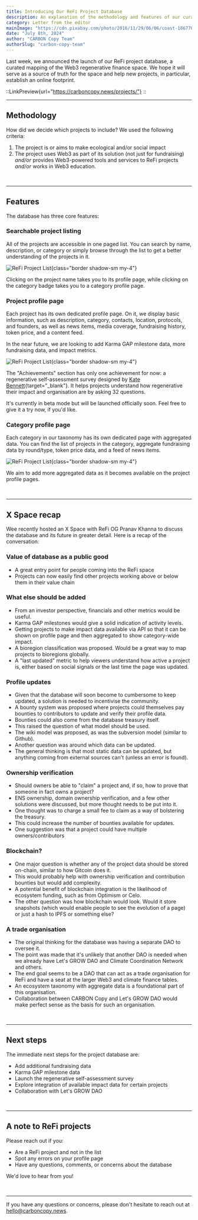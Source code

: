```yaml
---
title: Introducing Our ReFi Project Database
description: An explanation of the methodology and features of our curated ReFi project database, along with a recap of the X Space we hosted on the launch with Pranav Khanna.
category: Letter from the editor
mainImage: "https://cdn.pixabay.com/photo/2016/11/29/06/06/coast-1867704_1280.jpg"
date: "July 8th, 2024"
author: "CARBON Copy Team"
authorSlug: "carbon-copy-team"
---
```


Last week, we announced the launch of our ReFi project database, a curated mapping of the Web3 regenerative finance space. We hope it will serve as a source of truth for the space and help new projects, in particular, establish an online footprint.

::LinkPreview{url="https://carboncopy.news/projects/"}
::

<hr class="lede center-square">

## Methodology

How did we decide which projects to include? We used the following criteria:

1) The project is or aims to make ecological and/or social impact
2) The project uses Web3 as part of its solution (not just for fundraising) *and/or* provides Web3-powered tools and services to ReFi projects *and/or* works in Web3 education.

<br>

<hr class="lede center-square">

## Features

The database has three core features:

### Searchable project listing

All of the projects are accessible in one paged list. You can search by name, description, or category or simply browse through the list to get a better understanding of the projects in it.

![ReFi Project List](/images/db-article-list.png){class="border shadow-sm my-4"}

Clicking on the project name takes you to its profile page, while clicking on the category badge takes you to a category profile page.

### Project profile page

Each project has its own dedicated profile page. On it, we display basic information, such as description, category, contacts, location, protocols, and founders, as well as news items, media coverage, fundraising history, token price, and a content feed.

In the near future, we are looking to add Karma GAP milestone data, more fundraising data, and impact metrics.

![ReFi Project List](/images/db-article-project.jpg){class="border shadow-sm my-4"}

The "Achievements" section has only one achievement for now: a regenerative self-assessment survey designed by [Kate Bennett](https://au.linkedin.com/in/ktlbennett){target="_blank"}. It helps projects understand how regenerative their impact and organisation are by asking 32 questions.

It's currently in beta mode but will be launched officially soon. Feel free to give it a try now, if you'd like.

### Category profile page

Each category in our taxonomy has its own dedicated page with aggregated data. You can find the list of projects in the category, aggregate fundraising data by round/type, token price data, and a feed of news items.

![ReFi Project List](/images/db-article-category.jpg){class="border shadow-sm my-4"}

We aim to add more aggregated data as it becomes available on the project profile pages.

<br>

<hr class="lede center-square">

## X Space recap

Wee recently hosted an X Space with ReFi OG Pranav Khanna to discuss the database and its future in greater detail. Here is a recap of the conversation:

### Value of database as a public good

- A great entry point for people coming into the ReFi space
- Projects can now easily find other projects working above or below them in their value chain

### What else should be added

- From an investor perspective, financials and other metrics would be useful. 
- Karma GAP milestones would give a solid indication of activity levels.
- Getting projects to make impact data available via API so that it can be shown on profile page and then aggregated to show category-wide impact.
- A bioregion classification was proposed. Would be a great way to map projects to bioregions globally.
- A "last updated" metric to help viewers understand how active a project is, either based on social signals or the last time the page was updated.

### Profile updates

- Given that the database will soon become to cumbersome to keep updated, a solution is needed to incentivise the community.
- A bounty system was proposed where projects could themselves pay bounties to contributors to update and verify their profile data.
- Bounties could also come from the database treasury itself.
- This raised the question of what model should be used.
- The wiki model was proposed, as was the subversion model (similar to Github).
- Another question was around which data can be updated.
- The general thinking is that most static data can be updated, but anything coming from external sources can't (unless an error is found).

### Ownership verification

- Should owners be able to "claim" a project and, if so, how to prove that someone in fact owns a project?
- ENS ownership, domain ownership verification, and a few other solutions were discussed, but more thought needs to be put into it.
- One thought was to charge a small fee to claim as a way of bolstering the treasury.
- This could increase the number of bounties available for updates.
- One suggestion was that a project could have multiple owners/contributors

### Blockchain?

- One major question is whether any of the project data should be stored on-chain, similar to how Gitcoin does it.
- This would probably help with ownership verification and contribution bounties but would add complexity.
- A potential benefit of blockchain integration is the likelihood of ecosystem funding, such as from Optimism or Celo.
- The other question was how blockchain would look. Would it store snapshots (which would enable people to see the evolution of a page) or just a hash to IPFS or something else?

### A trade organisation

- The original thinking for the database was having a separate DAO to oversee it.
- The point was made that it's unlikely that another DAO is needed when we already have Let's GROW DAO and Climate Coordination Network and others.
- The end goal seems to be a DAO that can act as a trade organisation for ReFi and have a seat at the larger Web3 and climate finance tables. 
- An ecosystem taxonomy with aggregate data is a foundational part of this organisation.
- Collaboration between CARBON Copy and Let's GROW DAO would make perfect sense as the basis for such an organisation.

<br>

<hr class="lede center-square">

## Next steps

The immediate next steps for the project database are:

- Add additional fundraising data
- Karma GAP milestone data
- Launch the regenerative self-assessment survey
- Explore integration of available impact data for certain projects
- Collaboration with Let's GROW DAO

<br>

<hr class="lede center-square">

## A note to ReFi projects

Please reach out if you:

- Are a ReFi project and not in the list
- Spot any errors on your profile page
- Have any questions, comments, or concerns about the database

We'd love to hear from you!

<br>

<hr>

If you have any questions or concerns, please don't hesitate to reach out at hello@carboncopy.news.
